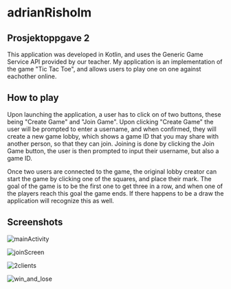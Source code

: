 # adrianRisholm

## Prosjektoppgave 2

This application was developed in Kotlin, and uses the Generic Game Service API
provided by our teacher. My application is an implementation of the game "Tic Tac Toe",
and allows users to play one on one against eachother online.

## How to play
Upon launching the application, a user has to click on of two buttons, these being
 "Create Game" and "Join Game". Upon clicking "Create Game" the user will be prompted to 
enter a username, and when confirmed, they will create a new game lobby, which shows a game ID
that you may share with another person, so that they can join. Joining is done by clicking 
the Join Game button, the user is then prompted to input their username, but also a game ID.

Once two users are connected to the game, the original lobby creator can start the game by 
clicking one of the squares, and place their mark. The goal of the game is to be the first one to get
three in a row, and when one of the players reach this goal the game ends. If there happens to be a draw
the application will recognize this as well.

## Screenshots

![mainActivity](https://i.imgur.com/f56WBDN.png)

![joinScreen](https://i.imgur.com/XToBpRm.png)

![2clients](https://i.imgur.com/R1rlPAE.png)


![win_and_lose](https://i.imgur.com/faGStTG.png)